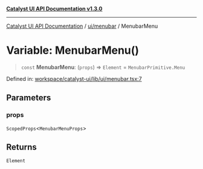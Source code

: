 [**Catalyst UI API Documentation v1.3.0**](../../../README.md)

---

[Catalyst UI API Documentation](../../../README.md) / [ui/menubar](../README.md) / MenubarMenu

# Variable: MenubarMenu()

> `const` **MenubarMenu**: (`props`) => `Element` = `MenubarPrimitive.Menu`

Defined in: [workspace/catalyst-ui/lib/ui/menubar.tsx:7](https://github.com/TheBranchDriftCatalyst/catalyst-ui/blob/main/lib/ui/menubar.tsx#L7)

## Parameters

### props

`ScopedProps`\<`MenubarMenuProps`\>

## Returns

`Element`
